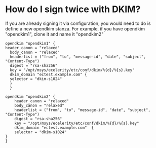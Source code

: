 # How do I sign twice with DKIM?

If you are already signing it via configuration, you would need to do is define a new opendkim stanza. For example, if you have opendkim "opendkim1", clone it and name it "opendkim2"

    opendkim "opendkim1" {  
    header_canon = "relaxed"  
      body_canon = "relaxed"  
      headerlist = ("from", "to", "message-id", "date", "subject", "Content-Type")  
      digest = "rsa-sha256"  
      key = "/opt/msys/ecelerity/etc/conf/dkim/%{d}/%{s}.key"  
      dkim_domain "ectest.example.com" {  
      selector = "dkim-s1024"   
      }  
      }
    
    opendkim "opendkim2" {  
    	header_canon = "relaxed"  
    	body_canon = "relaxed"  
    	headerlist = ("from", "to", "message-id", "date", "subject", "Content-Type")  
    	digest = "rsa-sha256"  
    	key = "/opt/msys/ecelerity/etc/conf/dkim/%{d}/%{s}.key"  
    	dkim_domain "ectest.example.com"  {  
    	selector = "dkim-s1024"  
    }  
    }